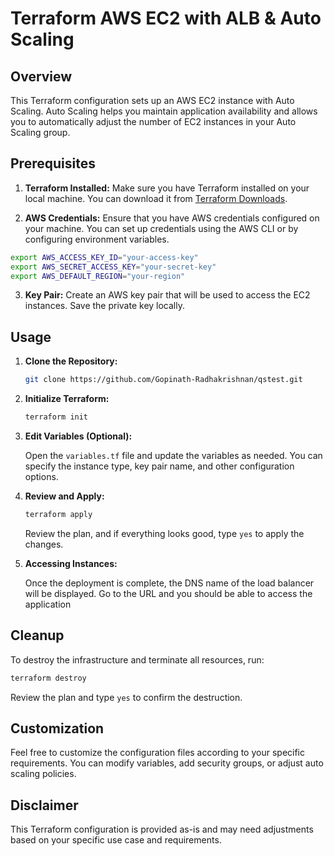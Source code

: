 
# Terraform AWS EC2 with ALB & Auto Scaling

## Overview

This Terraform configuration sets up an AWS EC2 instance with Auto Scaling. Auto Scaling helps you maintain application availability and allows you to automatically adjust the number of EC2 instances in your Auto Scaling group.

## Prerequisites

1. **Terraform Installed:** Make sure you have Terraform installed on your local machine. You can download it from [Terraform Downloads](https://www.terraform.io/downloads.html).

2. **AWS Credentials:** Ensure that you have AWS credentials configured on your machine. You can set up credentials using the AWS CLI or by configuring environment variables.

```bash
export AWS_ACCESS_KEY_ID="your-access-key"
export AWS_SECRET_ACCESS_KEY="your-secret-key"
export AWS_DEFAULT_REGION="your-region"
```

3. **Key Pair:** Create an AWS key pair that will be used to access the EC2 instances. Save the private key locally.

## Usage

1. **Clone the Repository:**

   ```bash
   git clone https://github.com/Gopinath-Radhakrishnan/qstest.git
   ```

2. **Initialize Terraform:**

   ```bash
   terraform init
   ```

3. **Edit Variables (Optional):**

   Open the `variables.tf` file and update the variables as needed. You can specify the instance type, key pair name, and other configuration options.

4. **Review and Apply:**

   ```bash
   terraform apply
   ```

   Review the plan, and if everything looks good, type `yes` to apply the changes.

5. **Accessing Instances:**

   Once the deployment is complete, the DNS name of the load balancer will be displayed. Go to the URL and you should be able to access the application
   
## Cleanup

To destroy the infrastructure and terminate all resources, run:

```bash
terraform destroy
```

Review the plan and type `yes` to confirm the destruction.

## Customization

Feel free to customize the configuration files according to your specific requirements. You can modify variables, add security groups, or adjust auto scaling policies.

## Disclaimer

This Terraform configuration is provided as-is and may need adjustments based on your specific use case and requirements.
